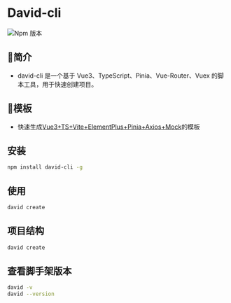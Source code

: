 # David-cli
![Npm 版本](https://img.shields.io/badge/david-cli_v0.0.1-green)

## 📖简介
- david-cli 是一个基于 Vue3、TypeScript、Pinia、Vue-Router、Vuex 的脚本工具，用于快速创建项目。

## 📕模板
- 快速生成[Vue3+TS+Vite+ElementPlus+Pinia+Axios+Mock](https://github.com/dading-david/admin-pro)的模板

## 安装

```bash
npm install david-cli -g
```

## 使用

```bash
david create
```

## 项目结构

```bash
david create
```

## 查看脚手架版本

```bash
david -v
david --version
```
